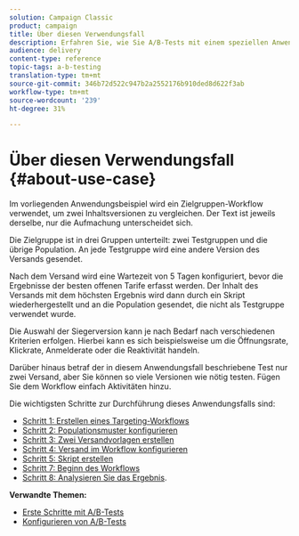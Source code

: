 ```yaml
---
solution: Campaign Classic
product: campaign
title: Über diesen Verwendungsfall
description: Erfahren Sie, wie Sie A/B-Tests mit einem speziellen Anwendungsfall durchführen.
audience: delivery
content-type: reference
topic-tags: a-b-testing
translation-type: tm+mt
source-git-commit: 346b72d522c947b2a2552176b910ded8d622f3ab
workflow-type: tm+mt
source-wordcount: '239'
ht-degree: 31%

---
```



# Über diesen Verwendungsfall {#about-use-case}

Im vorliegenden Anwendungsbeispiel wird ein Zielgruppen-Workflow verwendet, um zwei Inhaltsversionen zu vergleichen. Der Text ist jeweils derselbe, nur die Aufmachung unterscheidet sich.

Die Zielgruppe ist in drei Gruppen unterteilt: zwei Testgruppen und die übrige Population. An jede Testgruppe wird eine andere Version des Versands gesendet.

Nach dem Versand wird eine Wartezeit von 5 Tagen konfiguriert, bevor die Ergebnisse der besten offenen Tarife erfasst werden. Der Inhalt des Versands mit dem höchsten Ergebnis wird dann durch ein Skript wiederhergestellt und an die Population gesendet, die nicht als Testgruppe verwendet wurde.

Die Auswahl der Siegerversion kann je nach Bedarf nach verschiedenen Kriterien erfolgen. Hierbei kann es sich beispielsweise um die Öffnungsrate, Klickrate, Anmelderate oder die Reaktivität handeln.

Darüber hinaus betraf der in diesem Anwendungsfall beschriebene Test nur zwei Versand, aber Sie können so viele Versionen wie nötig testen. Fügen Sie dem Workflow einfach Aktivitäten hinzu.

Die wichtigsten Schritte zur Durchführung dieses Anwendungsfalls sind:

* [Schritt 1: Erstellen eines Targeting-Workflows](#step-1--creating-a-targeting-workflow)
* [Schritt 2: Populationsmuster konfigurieren](#step-2--configuring-population-samples)
* [Schritt 3: Zwei Versandvorlagen erstellen](#step-3--creating-two-delivery-templates)
* [Schritt 4: Versand im Workflow konfigurieren](#step-4--configuring-the-deliveries-in-the-workflow)
* [Schritt 5: Skript erstellen](#step-5--creating-the-script)
* [Schritt 7: Beginn des Workflows](#step-7--starting-the-workflow)
* [Schritt 8: Analysieren Sie das Ergebnis](#step-8--analyzing-the-result).

**Verwandte Themen:**

* [Erste Schritte mit A/B-Tests](../../delivery/using/get-started-a-b-testing.md)
* [Konfigurieren von A/B-Tests](../../delivery/using/configuring-a-b-testing.md)

